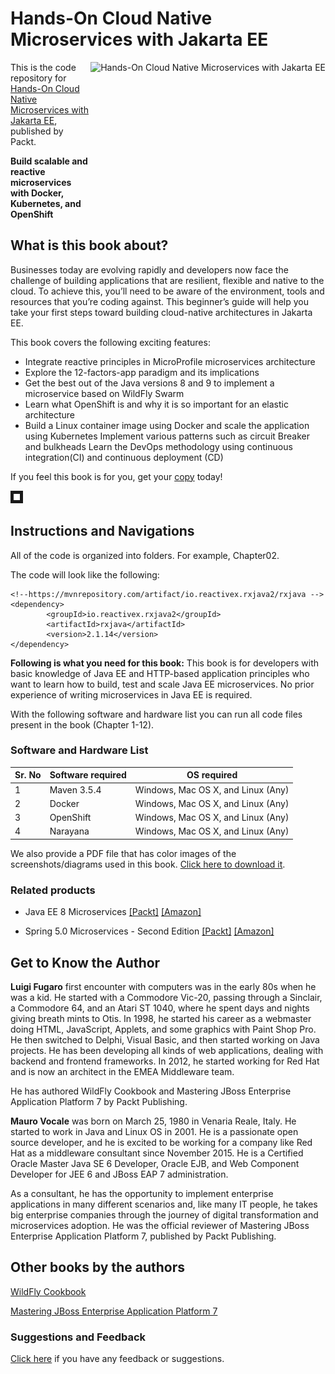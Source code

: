 # Hands-On Cloud Native Microservices with Jakarta EE

<a href="https://www.packtpub.com/application-development/hands-cloud-native-microservices-jakarta-ee?utm_source=github&utm_medium=repository&utm_campaign=9781788837866 "><img src="https://dz13w8afd47il.cloudfront.net/sites/default/files/imagecache/ppv4_main_book_cover/B09813_0.png" alt="Hands-On Cloud Native Microservices with Jakarta EE" height="256px" align="right"></a>

This is the code repository for [Hands-On Cloud Native Microservices with Jakarta EE](https://www.packtpub.com/application-development/hands-cloud-native-microservices-jakarta-ee?utm_source=github&utm_medium=repository&utm_campaign=9781788837866), published by Packt.

**Build scalable and reactive microservices with Docker, Kubernetes, and OpenShift**

## What is this book about?
Businesses today are evolving rapidly and developers now face the challenge of building applications that are resilient, flexible and native to the cloud. To achieve this, you’ll need to be aware of the environment, tools and resources that you’re coding against. This beginner’s guide will help you take your first steps toward building cloud-native architectures in Jakarta EE.

This book covers the following exciting features:
* Integrate reactive principles in MicroProfile microservices architecture 
* Explore the 12-factors-app paradigm and its implications 
* Get the best out of the Java versions 8 and 9 to implement a microservice based on WildFly Swarm 
* Learn what OpenShift is and why it is so important for an elastic architecture 
* Build a Linux container image using Docker and scale the application using Kubernetes 
Implement various patterns such as circuit Breaker and bulkheads 
Learn the DevOps methodology using continuous integration(CI) and continuous deployment (CD) 

If you feel this book is for you, get your [copy](https://www.amazon.com/dp/178883786X) today!

<a href="https://www.packtpub.com/?utm_source=github&utm_medium=banner&utm_campaign=GitHubBanner"><img src="https://raw.githubusercontent.com/PacktPublishing/GitHub/master/GitHub.png" 
alt="https://www.packtpub.com/" border="5" /></a>

## Instructions and Navigations
All of the code is organized into folders. For example, Chapter02.

The code will look like the following:
```
<!--https://mvnrepository.com/artifact/io.reactivex.rxjava2/rxjava -->
<dependency>
        <groupId>io.reactivex.rxjava2</groupId>
        <artifactId>rxjava</artifactId>
        <version>2.1.14</version>
</dependency>
```

**Following is what you need for this book:**
This book is for developers with basic knowledge of Java EE and HTTP-based application principles who want to learn how to build, test and scale Java EE microservices. No prior experience of writing microservices in Java EE is required.

With the following software and hardware list you can run all code files present in the book (Chapter 1-12).
### Software and Hardware List
| Sr. No   | Software required | OS required |
| -------- | ------------------------------------ | ----------------------------------- |
| 1 | Maven 3.5.4 | Windows, Mac OS X, and Linux (Any) |
| 2 | Docker | Windows, Mac OS X, and Linux (Any) |
| 3 | OpenShift | Windows, Mac OS X, and Linux (Any) |
| 4 | Narayana | Windows, Mac OS X, and Linux (Any) |

We also provide a PDF file that has color images of the screenshots/diagrams used in this book. [Click here to download it](https://www.packtpub.com/sites/default/files/downloads/9781788837866_ColorImages.pdf).

### Related products
* Java EE 8 Microservices [[Packt]](https://www.packtpub.com/application-development/java-ee-8-microservices?utm_source=github&utm_medium=repository&utm_campaign=9781788475143) [[Amazon]](https://www.amazon.com/dp/1788475143)

* Spring 5.0 Microservices - Second Edition [[Packt]](https://www.packtpub.com/application-development/spring-50-microservices-second-edition?utm_source=github&utm_medium=repository&utm_campaign=9781787127685) [[Amazon]](https://www.amazon.com/dp/1787127680)

## Get to Know the Author
**Luigi Fugaro**
first encounter with computers was in the early 80s when he was a kid. He started with a Commodore Vic-20, passing through a Sinclair, a Commodore 64, and an Atari ST 1040, where he spent days and nights giving breath mints to Otis. In 1998, he started his career as a webmaster doing HTML, JavaScript, Applets, and some graphics with Paint Shop Pro. He then switched to Delphi, Visual Basic, and then started working on Java projects. He has been developing all kinds of web applications, dealing with backend and frontend frameworks. In 2012, he started working for Red Hat and is now an architect in the EMEA Middleware team.

He has authored WildFly Cookbook and Mastering JBoss Enterprise Application Platform 7 by Packt Publishing.

**Mauro Vocale**
was born on March 25, 1980 in Venaria Reale, Italy. He started to work in Java and Linux OS in 2001. He is a passionate open source developer, and he is excited to be working for a company like Red Hat as a middleware consultant since November 2015. He is a Certified Oracle Master Java SE 6 Developer, Oracle EJB, and Web Component Developer for JEE 6 and JBoss EAP 7 administration.

As a consultant, he has the opportunity to implement enterprise applications in many different scenarios and, like many IT people, he takes big enterprise companies through the journey of digital transformation and microservices adoption.
He was the official reviewer of Mastering JBoss Enterprise Application Platform 7, published by Packt Publishing.

## Other books by the authors
[WildFly Cookbook](https://www.packtpub.com/networking-and-servers/wildfly-cookbook?utm_source=github&utm_medium=repository&utm_campaign=9781784392413)

[Mastering JBoss Enterprise Application Platform 7](https://www.packtpub.com/web-development/mastering-jboss-enterprise-application-platform-7?utm_source=github&utm_medium=repository&utm_campaign=9781786463630)

### Suggestions and Feedback
[Click here](https://docs.google.com/forms/d/e/1FAIpQLSdy7dATC6QmEL81FIUuymZ0Wy9vH1jHkvpY57OiMeKGqib_Ow/viewform) if you have any feedback or suggestions.


